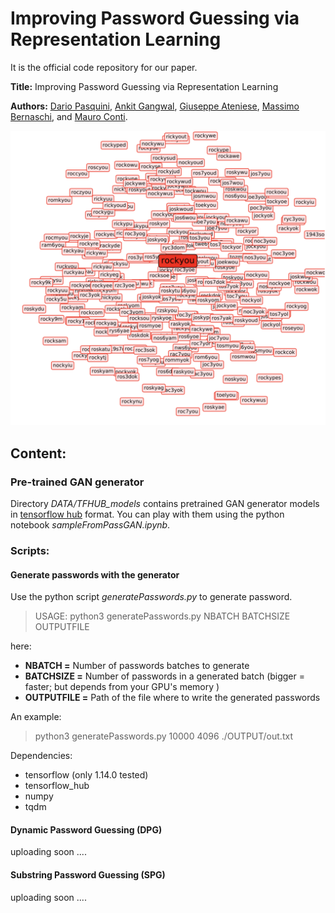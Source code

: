 # Improving Password Guessing via Representation Learning

It is the official code repository for our paper.

**Title:** Improving Password Guessing via Representation Learning

**Authors:** [Dario Pasquini](https://www.researchgate.net/profile/Dario_Pasquini), [Ankit Gangwal](https://www.math.unipd.it/~gangwal/), [Giuseppe Ateniese](https://scholar.google.com/citations?hl=en&user=EyZJ08MAAAAJ), [Massimo Bernaschi](http://www.iac.rm.cnr.it/~massimo/Massimo_Bernaschi_home_page/Welcome.html), and [Mauro Conti](https://www.math.unipd.it/~conti/).

<p align="center">
	<img src ="./rockyou.png" />
</p>


## Content:

### Pre-trained GAN generator

Directory *DATA/TFHUB_models* contains pretrained GAN generator models in [tensorflow hub](https://www.tensorflow.org/hub) format. You can play with them using the python notebook *sampleFromPassGAN.ipynb*.

### Scripts:
#### Generate passwords with the generator

Use the python script *generatePasswords.py* to generate password.

> USAGE: python3 generatePasswords.py NBATCH BATCHSIZE OUTPUTFILE

here:

* **NBATCH =** Number of passwords batches to generate
* **BATCHSIZE =** Number of passwords in a generated batch (bigger = faster; but depends from your GPU's memory )
* **OUTPUTFILE =** Path of the file where to write the generated passwords

An example:

> python3 generatePasswords.py 10000 4096 ./OUTPUT/out.txt

Dependencies:

* tensorflow (only 1.14.0 tested)
* tensorflow_hub
* numpy
* tqdm

#### Dynamic Password Guessing (DPG)

uploading soon ....

#### Substring Password Guessing (SPG)

uploading soon ....